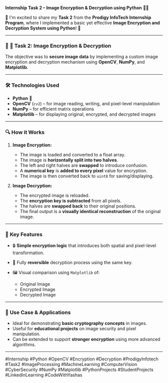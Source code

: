  **Internship Task 2 – Image Encryption & Decryption using Python** 📸🔐

🚀 I'm excited to share my **Task 2** from the **Prodigy InfoTech Internship Program**, where I implemented a basic yet effective **Image Encryption and Decryption System using Python**! 🐍

---

### 🔐 **🔹 Task 2: Image Encryption & Decryption**

The objective was to **secure image data** by implementing a custom image encryption and decryption mechanism using **OpenCV**, **NumPy**, and **Matplotlib**.

---

### 🛠️ **Technologies Used**

* **Python** 🐍
* **OpenCV** (`cv2`) – for image reading, writing, and pixel-level manipulation
* **NumPy** – for efficient matrix operations
* **Matplotlib** – for displaying original, encrypted, and decrypted images

---

### 🔍 **How it Works**

1. **Image Encryption:**

   * The image is loaded and converted to a float array.
   * The image is **horizontally split into two halves**.
   * The left and right halves are **swapped** to introduce confusion.
   * A **numerical key** is **added to every pixel** value for encryption.
   * The image is then converted back to `uint8` for saving/displaying.

2. **Image Decryption:**

   * The encrypted image is reloaded.
   * The **encryption key is subtracted** from all pixels.
   * The halves are **swapped back** to their original positions.
   * The final output is a **visually identical reconstruction** of the original image.

---

### 🌟 **Key Features**

* 🔒 **Simple encryption logic** that introduces both spatial and pixel-level transformation.
* 🔁 Fully **reversible** decryption process using the same key.
* 🖼️ Visual comparison using `Matplotlib` of:

  * Original Image
  * Encrypted Image
  * Decrypted Image

---

### 📸 **Use Case & Applications**

* Ideal for demonstrating **basic cryptography concepts** in images.
* Useful for **educational projects** on image security and pixel manipulation.
* Can be extended to support **stronger encryption** using more advanced algorithms.

---
\#Internship #Python #OpenCV #Encryption #Decryption #ProdigyInfotech #Task2 #ImageProcessing #MachineLearning #ComputerVision #CyberSecurity #NumPy #Matplotlib #PythonProjects #StudentProjects #LinkedInLearning #CodeWithYashas

